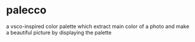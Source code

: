 # palecco
 a vsco-inspired color palette which extract main color of a photo and make a beautiful picture by displaying the palette

